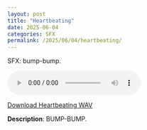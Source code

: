 ```yaml
---
layout: post
title: "Heartbeating"
date: 2025-06-04
categories: SFX
permalink: /2025/06/04/heartbeating/
---
```

SFX: bump-bump.

<audio controls>
  <source src="/assets/audio/sfx/SFX_Heartbeating_brumalsaito.wav" type="audio/wav">
  Your browser does not support the audio element.
</audio>
<p><a href="/assets/audio/sfx/SFX_Heartbeating_brumalsaito.wav" download>Download Heartbeating WAV</a></p>

**Description**: BUMP-BUMP.